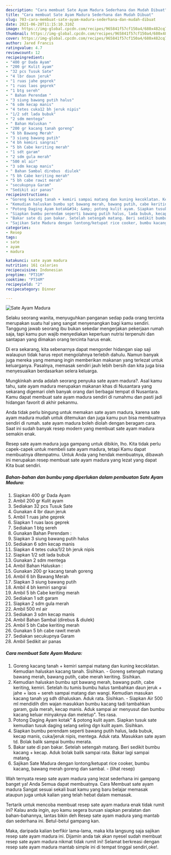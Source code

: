 ```yaml
---
description: "Cara membuat Sate Ayam Madura Sederhana dan Mudah Dibuat"
title: "Cara membuat Sate Ayam Madura Sederhana dan Mudah Dibuat"
slug: 703-cara-membuat-sate-ayam-madura-sederhana-dan-mudah-dibuat
date: 2021-06-28T11:15:10.310Z
image: https://img-global.cpcdn.com/recipes/965841f57cf150a4/680x482cq70/sate-ayam-madura-foto-resep-utama.jpg
thumbnail: https://img-global.cpcdn.com/recipes/965841f57cf150a4/680x482cq70/sate-ayam-madura-foto-resep-utama.jpg
cover: https://img-global.cpcdn.com/recipes/965841f57cf150a4/680x482cq70/sate-ayam-madura-foto-resep-utama.jpg
author: Jared Francis
ratingvalue: 4.7
reviewcount: 12
recipeingredient:
- "400 gr Dada Ayam"
- "200 gr Kulit ayam"
- "32 pcs Tusuk Sate"
- "4 lbr daun jeruk"
- "1 ruas jahe geprek"
- "1 ruas laos geprek"
- "1 btg sereh"
- " Bahan Perendam "
- "3 siung bawang putih halus"
- "6 sdm kecap manis"
- "4 tetes cuka12 bh jeruk nipis"
- "1/2 sdt lada bubuk"
- "2 sdm mentega"
- " Bahan Haluskan "
- "200 gr kacang tanah goreng"
- "6 bh Bawang Merah"
- "3 siung bawang putih"
- "4 bh kemiri sangrai"
- "5 bh Cabe keriting merah"
- "1 sdt garam"
- "2 sdm gula merah"
- "500 ml air"
- "3 sdm kecap manis"
- " Bahan Sambal direbus  diulek"
- "5 bh Cabe keriting merah"
- "5 bh cabe rawit merah"
- "secukupnya Garam"
- "Sedikit air panas"
recipeinstructions:
- "Goreng kacang tanah + kemiri sampai matang dan kuning kecoklatan. Kemudian haluskan kacang tanah. Sisihkan.  Goreng setengah matang bawang merah, bawang putih, cabe merah keriting. Sisihkan."
- "Kemudian haluskan bumbu spt bawang merah, bawang putih, cabe keriting, kemiri. Setelah itu tumis bumbu halus tambahkan daun jeruk + jahe + laos + sereh sampai matang dan wangi. Kemudian masukan kacang tanah yg sdh dihaluskan. Aduk rata. Sisihkan.  Siapkan Air 500 ml mendidih dlm wajan masukkan bumbu kacang tadi tambahkan garam, gula merah, kecap manis. Aduk sampai air menyusut dan bumbu kacang keluar minyaknya dan meletup&#34;. Tes rasa."
- "Potong Daging Ayam kotak&#34; &amp; potong kulit ayam. Siapkan tusuk sate kemudian tusuk daging selang seling dgn kulit ayam. Sisihkan."
- "Siapkan bumbu perendam seperti bawang putih halus, lada bubuk, kecap manis, cuka/jeruk nipis, mentega. Aduk rata. Masukkan sate ayam td. Bolak balik sampai bumbu merata."
- "Bakar sate di pan bakar. Setelah setengah matang. Beri sedikit bumbu kacang + kecap. Aduk bolak balik sampai rata. Bakar lagi sampai matang."
- "Sajikan Sate Madura dengan lontong/ketupat rice cooker, bumbu kacang, bawang merah goreng dan sambal.           (lihat resep)"
categories:
- Resep
tags:
- sate
- ayam
- madura

katakunci: sate ayam madura 
nutrition: 161 calories
recipecuisine: Indonesian
preptime: "PT31M"
cooktime: "PT34M"
recipeyield: "2"
recipecategory: Dinner

---
```



![Sate Ayam Madura](https://img-global.cpcdn.com/recipes/965841f57cf150a4/680x482cq70/sate-ayam-madura-foto-resep-utama.jpg)

Selaku seorang wanita, menyuguhkan panganan sedap pada orang tercinta merupakan suatu hal yang sangat menyenangkan bagi kamu sendiri. Tanggung jawab seorang ibu bukan sekedar mengerjakan pekerjaan rumah saja, tapi kamu pun wajib menyediakan keperluan nutrisi terpenuhi dan santapan yang dimakan orang tercinta harus enak.

Di era  sekarang, kita sebenarnya dapat mengorder hidangan siap saji walaupun tidak harus repot mengolahnya terlebih dahulu. Namun banyak juga mereka yang memang ingin memberikan makanan yang terlezat untuk keluarganya. Pasalnya, memasak sendiri jauh lebih bersih dan kita juga bisa menyesuaikan berdasarkan selera keluarga. 



Mungkinkah anda adalah seorang penyuka sate ayam madura?. Asal kamu tahu, sate ayam madura merupakan makanan khas di Nusantara yang sekarang digemari oleh banyak orang dari berbagai tempat di Nusantara. Kamu dapat membuat sate ayam madura sendiri di rumahmu dan pasti jadi hidangan favorit di akhir pekanmu.

Anda tidak perlu bingung untuk memakan sate ayam madura, karena sate ayam madura mudah untuk ditemukan dan juga kamu pun bisa membuatnya sendiri di rumah. sate ayam madura boleh diolah dengan beragam cara. Saat ini sudah banyak resep modern yang membuat sate ayam madura semakin enak.

Resep sate ayam madura juga gampang untuk dibikin, lho. Kita tidak perlu capek-capek untuk membeli sate ayam madura, tetapi Kamu dapat membuatnya ditempatmu. Untuk Anda yang hendak membuatnya, dibawah ini merupakan resep membuat sate ayam madura yang lezat yang dapat Kita buat sendiri.

<!--inarticleads1-->

##### Bahan-bahan dan bumbu yang diperlukan dalam pembuatan Sate Ayam Madura:

1. Siapkan 400 gr Dada Ayam
1. Ambil 200 gr Kulit ayam
1. Sediakan 32 pcs Tusuk Sate
1. Gunakan 4 lbr daun jeruk
1. Ambil 1 ruas jahe geprek
1. Siapkan 1 ruas laos geprek
1. Sediakan 1 btg sereh
1. Gunakan  Bahan Perendam :
1. Siapkan 3 siung bawang putih halus
1. Sediakan 6 sdm kecap manis
1. Siapkan 4 tetes cuka/1/2 bh jeruk nipis
1. Siapkan 1/2 sdt lada bubuk
1. Gunakan 2 sdm mentega
1. Ambil  Bahan Haluskan :
1. Gunakan 200 gr kacang tanah goreng
1. Ambil 6 bh Bawang Merah
1. Siapkan 3 siung bawang putih
1. Ambil 4 bh kemiri sangrai
1. Ambil 5 bh Cabe keriting merah
1. Sediakan 1 sdt garam
1. Siapkan 2 sdm gula merah
1. Ambil 500 ml air
1. Sediakan 3 sdm kecap manis
1. Ambil  Bahan Sambal (direbus &amp; diulek)
1. Ambil 5 bh Cabe keriting merah
1. Gunakan 5 bh cabe rawit merah
1. Sediakan secukupnya Garam
1. Ambil Sedikit air panas




<!--inarticleads2-->

##### Cara membuat Sate Ayam Madura:

1. Goreng kacang tanah + kemiri sampai matang dan kuning kecoklatan. Kemudian haluskan kacang tanah. Sisihkan.  - Goreng setengah matang bawang merah, bawang putih, cabe merah keriting. Sisihkan.
1. Kemudian haluskan bumbu spt bawang merah, bawang putih, cabe keriting, kemiri. Setelah itu tumis bumbu halus tambahkan daun jeruk + jahe + laos + sereh sampai matang dan wangi. Kemudian masukan kacang tanah yg sdh dihaluskan. Aduk rata. Sisihkan.  - Siapkan Air 500 ml mendidih dlm wajan masukkan bumbu kacang tadi tambahkan garam, gula merah, kecap manis. Aduk sampai air menyusut dan bumbu kacang keluar minyaknya dan meletup&#34;. Tes rasa.
1. Potong Daging Ayam kotak&#34; &amp; potong kulit ayam. Siapkan tusuk sate kemudian tusuk daging selang seling dgn kulit ayam. Sisihkan.
1. Siapkan bumbu perendam seperti bawang putih halus, lada bubuk, kecap manis, cuka/jeruk nipis, mentega. Aduk rata. Masukkan sate ayam td. Bolak balik sampai bumbu merata.
1. Bakar sate di pan bakar. Setelah setengah matang. Beri sedikit bumbu kacang + kecap. Aduk bolak balik sampai rata. Bakar lagi sampai matang.
1. Sajikan Sate Madura dengan lontong/ketupat rice cooker, bumbu kacang, bawang merah goreng dan sambal. -           (lihat resep)




Wah ternyata resep sate ayam madura yang lezat sederhana ini gampang banget ya! Anda Semua dapat membuatnya. Cara Membuat sate ayam madura Sangat sesuai sekali buat kamu yang baru belajar memasak ataupun juga untuk kalian yang telah hebat dalam memasak.

Tertarik untuk mencoba membuat resep sate ayam madura enak tidak rumit ini? Kalau anda ingin, ayo kamu segera buruan siapkan peralatan dan bahan-bahannya, lantas bikin deh Resep sate ayam madura yang mantab dan sederhana ini. Betul-betul gampang kan. 

Maka, daripada kalian berfikir lama-lama, maka kita langsung saja sajikan resep sate ayam madura ini. Dijamin anda tak akan nyesel sudah membuat resep sate ayam madura nikmat tidak rumit ini! Selamat berkreasi dengan resep sate ayam madura mantab simple ini di tempat tinggal sendiri,oke!.

